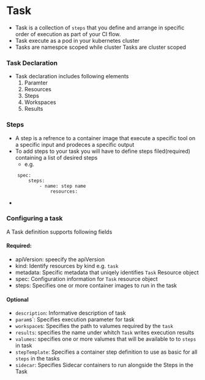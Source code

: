 # Task

- Task is a collection of `steps` that you define and arrange in specific order of execution as part of your CI flow.
- Task execute as a pod in your kubernetes cluster
- Tasks are namespce scoped while cluster Tasks are cluster scoped

### Task Declaration

- Task declaration includes following elements
  1.  Paramter
  2.  Resources
  3.  Steps
  4.  Workspaces
  5.  Results

### Steps

- A step is a refrence to a container image that execute a specific tool on a specific input and prodeces a specific output
- To add steps to your task you will have to define steps filed(required) containing a list of desired steps
  - e.g.

```
	spec:
		steps:
			- name: step name
				resources:

```

-

### Configuring a task

A Task definition supports following fields

#### Required:

- apiVersion: speecify the apiVersion
- kind: Identify resources by kind e.g. `task`
- metadata: Specific metadata that uniqely identifies `Task` Resource object
- spec: Configuration information for `Task` resource object
- steps: Specifies one or more container images to run in the task

#### Optional

- `description`: Informative description of task
- `param`s`: Specifies execution parameter for task
- `workspace`s: Specifies the path to valumes required by the `task`
- `results`: specifies the name under whitch `Task` writes execution results
- `valumes`: specifies one or more valumes that will be available to to `steps` in task
- `stepTemplate`: Specifies a container step definition to use as basic for all `steps` in the tasks
- `sidecar`: Specifies Sidecar containers to run alongside the Steps in the Task
